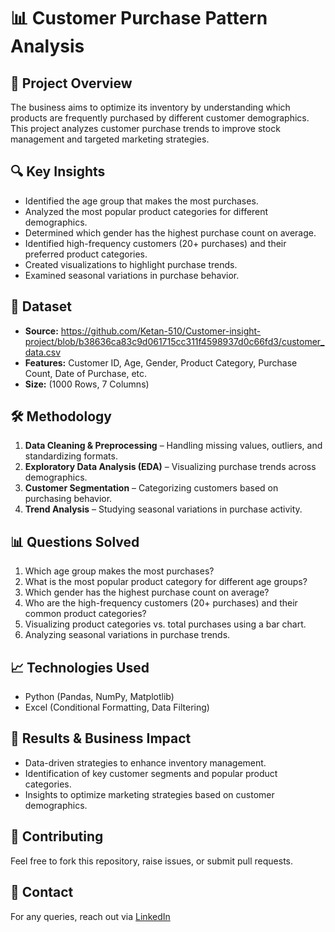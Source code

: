 # 📊 Customer Purchase Pattern Analysis

## 📌 Project Overview
The business aims to optimize its inventory by understanding which products are frequently purchased by different customer demographics. This project analyzes customer purchase trends to improve stock management and targeted marketing strategies.

## 🔍 Key Insights
- Identified the age group that makes the most purchases.
- Analyzed the most popular product categories for different demographics.
- Determined which gender has the highest purchase count on average.
- Identified high-frequency customers (20+ purchases) and their preferred product categories.
- Created visualizations to highlight purchase trends.
- Examined seasonal variations in purchase behavior.

## 📂 Dataset
- **Source:** https://github.com/Ketan-510/Customer-insight-project/blob/b38636ca83c9d061715cc311f4598937d0c66fd3/customer_data.csv
- **Features:** Customer ID, Age, Gender, Product Category, Purchase Count, Date of Purchase, etc.
- **Size:** (1000 Rows, 7 Columns)

## 🛠️ Methodology
1. **Data Cleaning & Preprocessing** – Handling missing values, outliers, and standardizing formats.
2. **Exploratory Data Analysis (EDA)** – Visualizing purchase trends across demographics.
3. **Customer Segmentation** – Categorizing customers based on purchasing behavior.
4. **Trend Analysis** – Studying seasonal variations in purchase activity.

## 📊 Questions Solved
1. Which age group makes the most purchases?
2. What is the most popular product category for different age groups?
3. Which gender has the highest purchase count on average?
4. Who are the high-frequency customers (20+ purchases) and their common product categories?
5. Visualizing product categories vs. total purchases using a bar chart.
6. Analyzing seasonal variations in purchase trends.

## 📈 Technologies Used
- Python (Pandas, NumPy, Matplotlib)
- Excel (Conditional Formatting, Data Filtering)

## 📢 Results & Business Impact
- Data-driven strategies to enhance inventory management.
- Identification of key customer segments and popular product categories.
- Insights to optimize marketing strategies based on customer demographics.

## 🤝 Contributing
Feel free to fork this repository, raise issues, or submit pull requests.

## 📧 Contact
For any queries, reach out via [LinkedIn](www.linkedin.com/in/ketan-harale-994619271)
